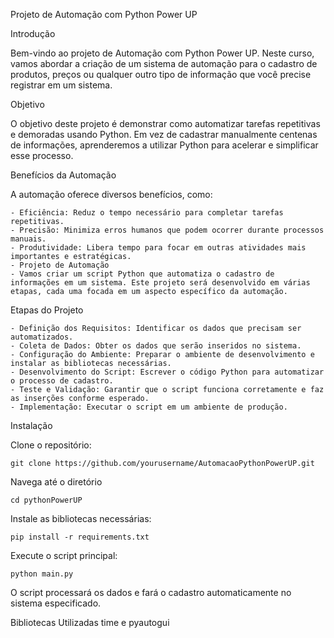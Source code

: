 Projeto de Automação com Python Power UP

Introdução

Bem-vindo ao projeto de Automação com Python Power UP. Neste curso, vamos abordar a criação de um sistema de automação para o cadastro de produtos, preços ou qualquer outro tipo de informação que você precise registrar em um sistema.

Objetivo

O objetivo deste projeto é demonstrar como automatizar tarefas repetitivas e demoradas usando Python. Em vez de cadastrar manualmente centenas de informações, aprenderemos a utilizar Python para acelerar e simplificar esse processo.

Benefícios da Automação

A automação oferece diversos benefícios, como:

    - Eficiência: Reduz o tempo necessário para completar tarefas repetitivas.
    - Precisão: Minimiza erros humanos que podem ocorrer durante processos manuais.
    - Produtividade: Libera tempo para focar em outras atividades mais importantes e estratégicas.
    - Projeto de Automação
    - Vamos criar um script Python que automatiza o cadastro de informações em um sistema. Este projeto será desenvolvido em várias etapas, cada uma focada em um aspecto específico da automação.

Etapas do Projeto

    - Definição dos Requisitos: Identificar os dados que precisam ser automatizados.
    - Coleta de Dados: Obter os dados que serão inseridos no sistema.
    - Configuração do Ambiente: Preparar o ambiente de desenvolvimento e instalar as bibliotecas necessárias.
    - Desenvolvimento do Script: Escrever o código Python para automatizar o processo de cadastro.
    - Teste e Validação: Garantir que o script funciona corretamente e faz as inserções conforme esperado.
    - Implementação: Executar o script em um ambiente de produção.

Instalação

Clone o repositório:
```
git clone https://github.com/yourusername/AutomacaoPythonPowerUP.git
```
Navega até o diretório

```
cd pythonPowerUP
```

Instale as bibliotecas necessárias:

```
pip install -r requirements.txt
```

Execute o script principal:

```
python main.py
```

O script processará os dados e fará o cadastro automaticamente no sistema especificado.

Bibliotecas Utilizadas time e pyautogui